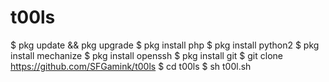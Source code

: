 # t00ls

$ pkg update && pkg upgrade
$ pkg install php
$ pkg install python2
$ pkg install mechanize
$ pkg install openssh
$ pkg install git
$ git clone https://github.com/SFGamink/t00ls
$ cd t00ls
$ sh t00l.sh
